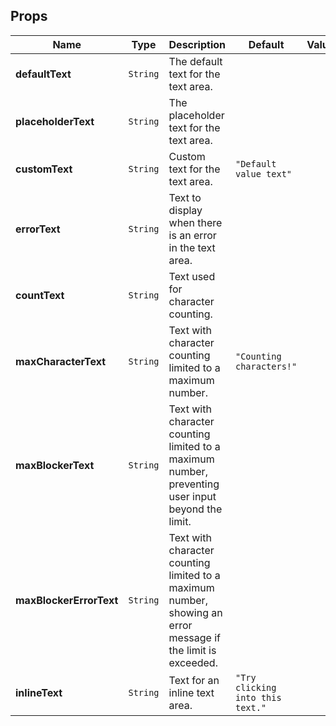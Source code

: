 ## Props
| Name | Type | Description | Default | Values |
| --- | ----------- | --------- | --------- | --------- |
| **defaultText** | `String` | The default text for the text area. | | |
| **placeholderText** | `String` | The placeholder text for the text area. | | |
| **customText** | `String` | Custom text for the text area. | `"Default value text"` | |
| **errorText** | `String` | Text to display when there is an error in the text area. | | |
| **countText** | `String` | Text used for character counting. | | |
| **maxCharacterText** | `String` | Text with character counting limited to a maximum number. | `"Counting characters!"` | |
| **maxBlockerText** | `String` | Text with character counting limited to a maximum number, preventing user input beyond the limit. | | |
| **maxBlockerErrorText** | `String` | Text with character counting limited to a maximum number, showing an error message if the limit is exceeded. | | |
| **inlineText** | `String` | Text for an inline text area. | `"Try clicking into this text."` | |
